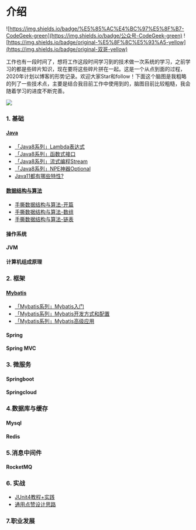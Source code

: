 # 介绍

![https://img.shields.io/badge/%E5%85%AC%E4%BC%97%E5%8F%B7-CodeGeek-green](https://img.shields.io/badge/公众号-CodeGeek-green) ![https://img.shields.io/badge/original-%E5%8F%8C%E5%93%A5-yellow](https://img.shields.io/badge/original-双哥-yellow)

工作也有一段时间了，想将工作这段时间学习到的技术做一次系统的学习，之前学习的都是些碎片知识，现在要将这些碎片拼在一起。这是一个从点到面的过程，2020年计划以博客的形势记录。欢迎大家Star和follow！下面这个脑图是我粗略的列了一些技术点，主要是结合我目前工作中使用到的，脑图目前比较粗糙，我会随着学习的进度不断完善。

![](https://user-gold-cdn.xitu.io/2019/12/30/16f564c363340ffc?w=2767&h=5973&f=png&s=1213728)

### 1. 基础

#### [Java]()

- [「Java8系列」Lambda表达式](./notes/java/【Java8系列】Lambda表达式.md)
- [「Java8系列」函数式接口](./notes/java/【Java8系列】函数式接口.md)
- [「Java8系列」流式编程Stream](./notes/java/【Java8系列】流式编程Stream.md)
- [「Java8系列」NPE神器Optional](./notes/java/【Java8系列】NPE神器Optional.md)
- [Java11都有哪些特性?](./notes/java/Java11都有哪些特性.md)

#### [数据结构与算法]()

- [手撕数据结构与算法-开篇](./notes/data-structures-and-algorithms/【手撕数据结构与算法】-开篇.md)
- [手撕数据结构与算法-数组](./notes/data-structures-and-algorithms/【手撕数据结构与算法】-数组.md)
- [手撕数据结构与算法-链表](./notes/data-structures-and-algorithms/【手撕数据结构与算法】-链表.md)

#### 操作系统

#### JVM

#### 计算机组成原理

### 2. 框架

#### [Mybatis]()

- [「Mybatis系列」Mybatis入门](notes/mybatis/Mybatis入门.md)
- [「Mybatis系列」Mybatis开发方式和配置](notes/mybatis/Mybatis开发方式和配置.md)
- [「Mybatis系列」Mybatis高级应用](notes/mybatis/Mybatis高级应用.md)

#### Spring

#### Spring MVC

### 3. 微服务

#### Springboot

#### Springcloud

### 4.数据库与缓存

#### Mysql

#### Redis

### 5.消息中间件

#### RocketMQ

### 6. 实战

- [JUnit4教程+实践](./notes/java/JUnit4教程+实践.md)
- [通用点赞设计思路](./notes/practice/通用点赞设计思路.md)


### 7.职业发展